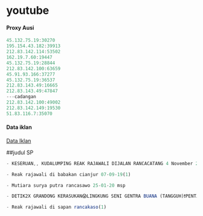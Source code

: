 # youtube


#### Proxy Ausi
```js
45.132.75.19:30270
195.154.43.182:39913
212.83.142.114:53502
162.19.7.60:19447
45.132.75.19:28844
212.83.142.100:63659
45.91.93.166:37277
45.132.75.19:36537
212.83.143.49:16665
212.83.143.49:47847
---cadangan
212.83.142.100:49002
212.83.142.149:19530
51.83.116.7:35070
```

#### Data iklan
[Data Iklan](https://www.prepostseo.com/tool/fake-address-generator)

##judul SP

```js
- KESERUAN,, KUDALUMPING REAK RAJAWALI DIJALAN RANCACATANG 4 November 2021
```
```js
- Reak rajawali di babakan cianjur 07-09-19(1)
```
```js
- Mutiara surya putra rancasawo 25-01-20 msp
```
```js
- DETIK2X GRANDONG KERASUKAN😱LINGKUNG SENI GENTRA BUANA (TANGGUH)❗PENTAS DI DERWATI 15-05-22
```
```js
- Reak rajawali di sapan rancakaso(1)
```

